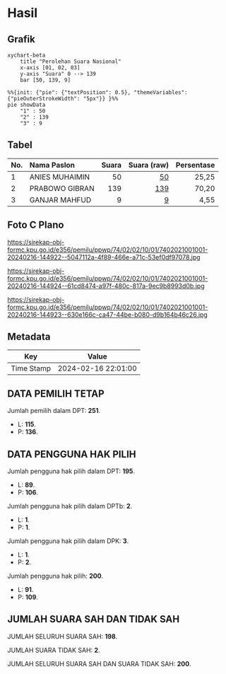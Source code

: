 # Hasil

## Grafik

```mermaid
xychart-beta
    title "Perolehan Suara Nasional"
    x-axis [01, 02, 03]
    y-axis "Suara" 0 --> 139
    bar [50, 139, 9]
```

```mermaid
%%{init: {"pie": {"textPosition": 0.5}, "themeVariables": {"pieOuterStrokeWidth": "5px"}} }%%
pie showData
    "1" : 50
    "2" : 139
    "3" : 9
```

## Tabel

| No. | Nama Paslon    | Suara | Suara (raw) | Persentase |
|:--- |:-------------- | -----:| -----------:| ----------:|
| 1   | ANIES MUHAIMIN | 50    | [50][p-1]   | 25,25      |
| 2   | PRABOWO GIBRAN | 139   | [139][p-2]  | 70,20      |
| 3   | GANJAR MAHFUD  | 9     | [9][p-3]    | 4,55       |


[p-1]: https://github.com/gigit-pemilu/pemilu-2024/blob/main/pilpres/hitung-suara/sub/74-sulawesi-tenggara/sub/02-konawe/sub/02-unaaha/sub/1001-puunaaha/sub/001-tps/sub/paslon-1.txt
[p-2]: https://github.com/gigit-pemilu/pemilu-2024/blob/main/pilpres/hitung-suara/sub/74-sulawesi-tenggara/sub/02-konawe/sub/02-unaaha/sub/1001-puunaaha/sub/001-tps/sub/paslon-2.txt
[p-3]: https://github.com/gigit-pemilu/pemilu-2024/blob/main/pilpres/hitung-suara/sub/74-sulawesi-tenggara/sub/02-konawe/sub/02-unaaha/sub/1001-puunaaha/sub/001-tps/sub/paslon-3.txt

## Foto C Plano

https://sirekap-obj-formc.kpu.go.id/e356/pemilu/ppwp/74/02/02/10/01/7402021001001-20240216-144922--5047112a-4f89-466e-a71c-53ef0df97078.jpg

https://sirekap-obj-formc.kpu.go.id/e356/pemilu/ppwp/74/02/02/10/01/7402021001001-20240216-144924--61cd8474-a97f-480c-817a-9ec9b8993d0b.jpg

https://sirekap-obj-formc.kpu.go.id/e356/pemilu/ppwp/74/02/02/10/01/7402021001001-20240216-144923--630e166c-ca47-44be-b080-d9b164b46c26.jpg


## Metadata

| Key        | Value               |
| ---------- | ------------------- |
| Time Stamp | 2024-02-16 22:01:00 |


## DATA PEMILIH TETAP

Jumlah pemilih dalam DPT: **251**.
 * L: **115**.
 * P: **136**.

## DATA PENGGUNA HAK PILIH

Jumlah pengguna hak pilih dalam DPT: **195**.
 * L: **89**.
 * P: **106**.

Jumlah pengguna hak pilih dalam DPTb: **2**.
 * L: **1**.
 * P: **1**.

Jumlah pengguna hak pilih dalam DPK: **3**.
 * L: **1**.
 * P: **2**.

Jumlah pengguna hak pilih: **200**.
 * L: **91**.
 * P: **109**.

## JUMLAH SUARA SAH DAN TIDAK SAH

JUMLAH SELURUH SUARA SAH: **198**.

JUMLAH SUARA TIDAK SAH: **2**.

JUMLAH SELURUH SUARA SAH DAN SUARA TIDAK SAH: **200**.


